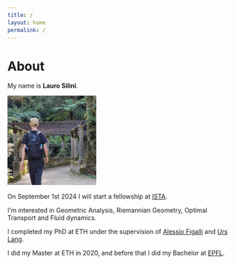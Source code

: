 ```yaml
---
title: /
layout: home
permalink: /
---
```


# About

My name is **Lauro Silini**.

<img src="avatar_old.png" alt="drawing" width="200"/>

On September 1st 2024 I will start a fellowship at [ISTA](https://mathematics.pages.ist.ac.at/).

I'm interested in Geometric Analysis, Riemannian Geometry, Optimal Transport and Fluid dynamics.

I completed my PhD at ETH under the supervision of [Alessio Figalli](https://people.math.ethz.ch/~afigalli/) and [Urs Lang](https://people.math.ethz.ch/~lang/).

I did my Master at ETH in 2020, and before that I did my Bachelor at [EPFL](https://www.epfl.ch/fr/).

